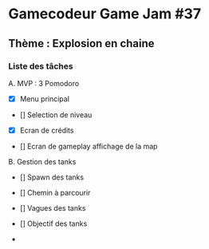 # Gamecodeur Game Jam #37

## Thème : Explosion en chaine

### Liste des tâches

A. MVP : 3 Pomodoro

- [x] Menu principal
- [] Selection de niveau
- [x] Ecran de crédits
- [] Ecran de gameplay affichage de la map

B. Gestion des tanks

- [] Spawn des tanks
- [] Chemin à parcourir
- [] Vagues des tanks
- [] Objectif des tanks

-
